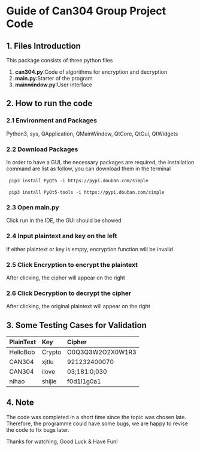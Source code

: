 # Guide of Can304 Group Project Code 

## 1. Files Introduction
This package consists of three python files
1. **can304.py**:Code of algorithms for encryption and decryption 
2. **main.py**:Starter of the program
3. **mainwindow.py**:User interface
## 2. How to run the code
### 2.1 Environment and Packages
Python3, sys, QApplication, QMainWindow, QtCore, QtGui, QtWidgets
### 2.2 Download Packages
In order to have a GUI, the necessary packages are required, the installation command are list as follow, you can download them in the terminal

​```
pip3 install PyQt5 -i https://pypi.douban.com/simple
​```

​```
pip3 install PyQt5-tools -i https://pypi.douban.com/simple
​```
### 2.3 Open main.py
Click run in the IDE, the GUI should be showed
### 2.4 Input plaintext and key on the left
If either plaintext or key is empty, encryption function will be invalid
### 2.5 Click Encryption to encrypt the plaintext
After clicking, the cipher will appear on the right
### 2.6 Click Decryption to decrypt the cipher
After clicking, the original plaintext will appear on the right
## 3. Some Testing Cases for Validation
| PlainText | Key    | Cipher           |
|:----------|:-------|:-----------------|
| HelloBob  | Crypto | O0Q3Q3W2O2X0W1R3 |
| CAN304    | xjtlu  | 921232400070     |
| CAN304    | ilove  | 03;181:0;030     |
| nihao     | shijie | f0d1l1g0a1       |


## 4. Note
The code was completed in a short time since the topic was chosen late. Therefore, the programme could have some bugs, we are happy to revise the code to fix bugs later.
  
Thanks for watching, Good Luck & Have Fun!